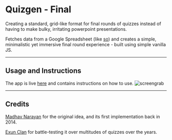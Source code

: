 Quizgen - Final
======

Creating a standard, grid-like format for final rounds of quizzes instead of having to make bulky, irritating powerpoint presentations.

Fetches data from a Google Spreadsheet (like [so](https://docs.google.com/spreadsheets/d/1oI83izpSqQIJP8_A65smGIuSr1AT66v8F-vFkvR5O2k/edit#gid=0)) and creates a simple, minimalistic yet immersive final round experience - built using simple vanilla JS. 

***
## Usage and Instructions
The app is live [here](https://quizgen-final.firebaseapp.com/) and contains instructions on how to use.
![screengrab](https://i.imgur.com/4m5sGbW.png)

***
## Credits
[Madhav Narayan](https://www.cs.utexas.edu/~narayan/) for the original idea, and its first implementation back in 2014.

[Exun Clan](http://exunclan.com) for battle-testing it over multitudes of quizzes over the years.
